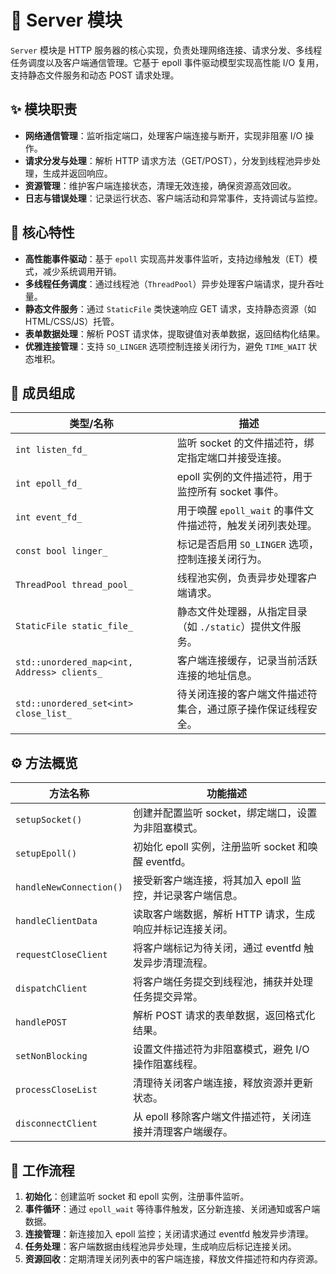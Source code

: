 # 🚀 Server 模块

`Server` 模块是 HTTP 服务器的核心实现，负责处理网络连接、请求分发、多线程任务调度以及客户端通信管理。它基于 epoll 事件驱动模型实现高性能 I/O 复用，支持静态文件服务和动态 POST 请求处理。

## ✨ 模块职责

- **网络通信管理**：监听指定端口，处理客户端连接与断开，实现非阻塞 I/O 操作。
- **请求分发与处理**：解析 HTTP 请求方法（GET/POST），分发到线程池异步处理，生成并返回响应。
- **资源管理**：维护客户端连接状态，清理无效连接，确保资源高效回收。
- **日志与错误处理**：记录运行状态、客户端活动和异常事件，支持调试与监控。

## 📌 核心特性

- **高性能事件驱动**：基于 `epoll` 实现高并发事件监听，支持边缘触发（ET）模式，减少系统调用开销。
- **多线程任务调度**：通过线程池（`ThreadPool`）异步处理客户端请求，提升吞吐量。
- **静态文件服务**：通过 `StaticFile` 类快速响应 GET 请求，支持静态资源（如 HTML/CSS/JS）托管。
- **表单数据处理**：解析 POST 请求体，提取键值对表单数据，返回结构化结果。
- **优雅连接管理**：支持 `SO_LINGER` 选项控制连接关闭行为，避免 `TIME_WAIT` 状态堆积。

## 📁 成员组成

| 类型/名称 | 描述 |
| ---- | ---- |
| `int listen_fd_` | 监听 socket 的文件描述符，绑定指定端口并接受连接。 |
| `int epoll_fd_` | epoll 实例的文件描述符，用于监控所有 socket 事件。 |
| `int event_fd_` | 用于唤醒 `epoll_wait` 的事件文件描述符，触发关闭列表处理。 |
| `const bool linger_` | 标记是否启用 `SO_LINGER` 选项，控制连接关闭行为。 |
| `ThreadPool thread_pool_` | 线程池实例，负责异步处理客户端请求。 |
| `StaticFile static_file_` | 静态文件处理器，从指定目录（如 `./static`）提供文件服务。 |
| `std::unordered_map<int, Address> clients_` | 客户端连接缓存，记录当前活跃连接的地址信息。 |
| `std::unordered_set<int> close_list_` | 待关闭连接的客户端文件描述符集合，通过原子操作保证线程安全。 |

## ⚙️ 方法概览

| 方法名称 | 功能描述 |
| ---- | ---- |
| `setupSocket()` | 创建并配置监听 socket，绑定端口，设置为非阻塞模式。 |
| `setupEpoll()` | 初始化 epoll 实例，注册监听 socket 和唤醒 eventfd。 |
| `handleNewConnection()` | 接受新客户端连接，将其加入 epoll 监控，并记录客户端信息。 |
| `handleClientData` | 读取客户端数据，解析 HTTP 请求，生成响应并标记连接关闭。 |
| `requestCloseClient` | 将客户端标记为待关闭，通过 eventfd 触发异步清理流程。 |
| `dispatchClient` | 将客户端任务提交到线程池，捕获并处理任务提交异常。 |
| `handlePOST` | 解析 POST 请求的表单数据，返回格式化结果。 |
| `setNonBlocking` | 设置文件描述符为非阻塞模式，避免 I/O 操作阻塞线程。 |
| `processCloseList` | 清理待关闭客户端连接，释放资源并更新状态。 |
| `disconnectClient` | 从 epoll 移除客户端文件描述符，关闭连接并清理客户端缓存。 |

## 🔄 工作流程

1. **初始化**：创建监听 socket 和 epoll 实例，注册事件监听。
2. **事件循环**：通过 `epoll_wait` 等待事件触发，区分新连接、关闭通知或客户端数据。
3. **连接管理**：新连接加入 epoll 监控；关闭请求通过 eventfd 触发异步清理。
4. **任务处理**：客户端数据由线程池异步处理，生成响应后标记连接关闭。
5. **资源回收**：定期清理关闭列表中的客户端连接，释放文件描述符和内存资源。
